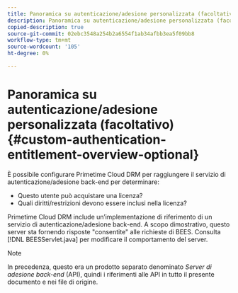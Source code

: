 ```yaml
---
title: Panoramica su autenticazione/adesione personalizzata (facoltativo)
description: Panoramica su autenticazione/adesione personalizzata (facoltativo)
copied-description: true
source-git-commit: 02ebc3548a254b2a6554f1ab34afbb3ea5f09bb8
workflow-type: tm+mt
source-wordcount: '105'
ht-degree: 0%

---
```


# Panoramica su autenticazione/adesione personalizzata (facoltativo){#custom-authentication-entitlement-overview-optional}

È possibile configurare Primetime Cloud DRM per raggiungere il servizio di autenticazione/adesione back-end per determinare:

* Questo utente può acquistare una licenza?
* Quali diritti/restrizioni devono essere inclusi nella licenza?

Primetime Cloud DRM include un’implementazione di riferimento di un servizio di autenticazione/adesione back-end. A scopo dimostrativo, questo server sta fornendo risposte &quot;consentite&quot; alle richieste di BEES. Consulta [!DNL BEESServlet.java] per modificare il comportamento del server.

>[!NOTE]
>
>In precedenza, questo era un prodotto separato denominato *Server di adesione back-end* (API), quindi i riferimenti alle API in tutto il presente documento e nei file di origine.
